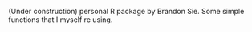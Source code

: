 (Under construction) personal R package by Brandon Sie.
Some simple functions that I myself re using.
